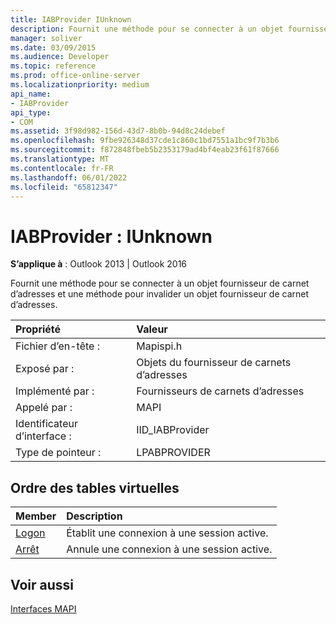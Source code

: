 ```yaml
---
title: IABProvider IUnknown
description: Fournit une méthode pour se connecter à un objet fournisseur de carnet d’adresses et une méthode pour invalider un objet fournisseur de carnet d’adresses.
manager: soliver
ms.date: 03/09/2015
ms.audience: Developer
ms.topic: reference
ms.prod: office-online-server
ms.localizationpriority: medium
api_name:
- IABProvider
api_type:
- COM
ms.assetid: 3f98d982-156d-43d7-8b0b-94d8c24debef
ms.openlocfilehash: 9fbe926348d37cde1c860c1bd7551a1bc9f7b3b6
ms.sourcegitcommit: f872848fbeb5b2353179ad4bf4eab23f61f87666
ms.translationtype: MT
ms.contentlocale: fr-FR
ms.lasthandoff: 06/01/2022
ms.locfileid: "65812347"
---
```

# <a name="iabprovider--iunknown"></a>IABProvider : IUnknown

  
  
**S’applique à** : Outlook 2013 | Outlook 2016 
  
Fournit une méthode pour se connecter à un objet fournisseur de carnet d’adresses et une méthode pour invalider un objet fournisseur de carnet d’adresses.
  
|Propriété |Valeur |
|:-----|:-----|
|Fichier d’en-tête :  <br/> |Mapispi.h  <br/> |
|Exposé par :  <br/> |Objets du fournisseur de carnets d’adresses  <br/> |
|Implémenté par :  <br/> |Fournisseurs de carnets d’adresses  <br/> |
|Appelé par :  <br/> |MAPI  <br/> |
|Identificateur d’interface :  <br/> |IID_IABProvider  <br/> |
|Type de pointeur :  <br/> |LPABPROVIDER  <br/> |
   
## <a name="vtable-order"></a>Ordre des tables virtuelles

|Member |Description |
|:-----|:-----|
|[Logon](iabprovider-logon.md) <br/> |Établit une connexion à une session active. |
|[Arrêt](iabprovider-shutdown.md) <br/> |Annule une connexion à une session active. |
   
## <a name="see-also"></a>Voir aussi



[Interfaces MAPI](mapi-interfaces.md)

